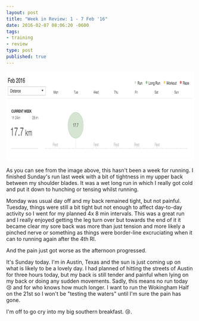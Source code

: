```yaml
---
layout: post
title: "Week in Review: 1 - 7 Feb '16"
date: 2016-02-07 08:06:20 -0600
tags:
- training
- review
type: post
published: true
---
```


<a href="/assets/week-in-review-1-7Feb16.png"><img alt="Week in Review: 1 - 7 Feb '16" src="/assets/week-in-review-1-7Feb16.png" width="840" height="240" class="center" /></a>

As you can see from the image above, this hasn't been a week for running.  I finished Sunday's run last week with a bit of tightness in my upper back between my shoulder blades.  It was a wet long run in which I really got cold and put it down to hunching or tensing whilst running.

Monday was usual day off and my back remained tight, but not painful.  Tuesday, things were still a bit tight but not enough to affect day-to-day activity so I went for my planned 4x 8 min intervals.  This was a great run and I really enjoyed getting the leg turn over but towards the end of it it became clear my sore back was more than just tension and more likely a pinched nerve or something as things were border-line excruciating when it can to running again after the 4th RI.

And the pain just got worse as the afternoon progressed.

It's Sunday today.  I'm in Austin, Texas and the sun is just coming up on what is likely to be a lovely day.  I had planned of hitting the streets of Austin for three hours today, but my back is still tender and painful when lying on my back or doing any sudden movements.  Sadly, this means no run today :cry: and for who knows how much longer.  I want to run the Wokingham Half on the 21st so I won't be "testing the waters" until I'm sure the pain has gone.

I'm off to go cry into my big southern breakfast. :cry:.

